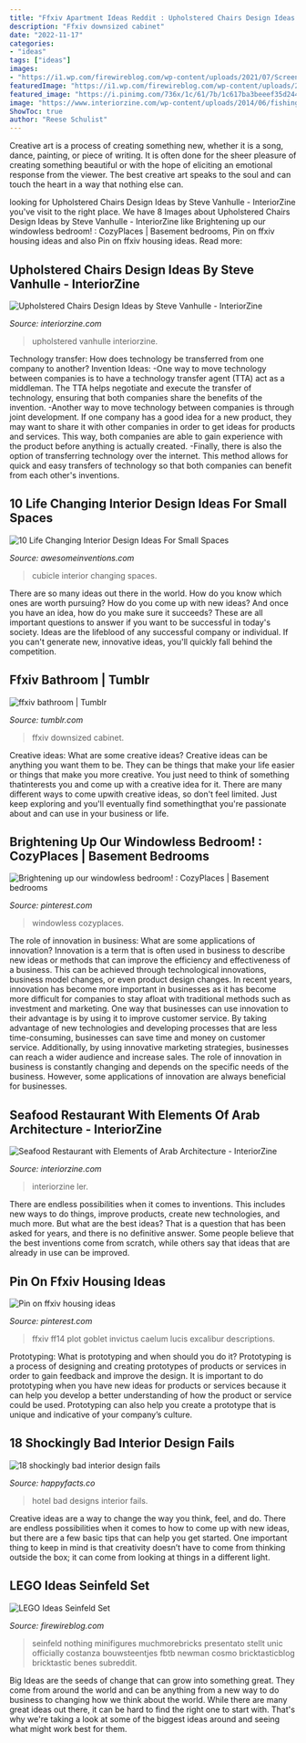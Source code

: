 ```yaml
---
title: "Ffxiv Apartment Ideas Reddit : Upholstered Chairs Design Ideas By Steve Vanhulle"
description: "Ffxiv downsized cabinet"
date: "2022-11-17"
categories:
- "ideas"
tags: ["ideas"]
images:
- "https://i1.wp.com/firewireblog.com/wp-content/uploads/2021/07/Screen-Shot-2021-07-05-at-9.06.04-AM.png?resize=750%2C1104&amp;is-pending-load=1#038;ssl=1"
featuredImage: "https://i1.wp.com/firewireblog.com/wp-content/uploads/2021/07/Screen-Shot-2021-07-05-at-9.06.04-AM.png?resize=750%2C1104&amp;is-pending-load=1#038;ssl=1"
featured_image: "https://i.pinimg.com/736x/1c/61/7b/1c617ba3beeef35d244ca971c695b44e.jpg"
image: "https://www.interiorzine.com/wp-content/uploads/2014/06/fishing-boats-wall-decor.jpg"
ShowToc: true
author: "Reese Schulist"
---
```



Creative art is a process of creating something new, whether it is a song, dance, painting, or piece of writing. It is often done for the sheer pleasure of creating something beautiful or with the hope of eliciting an emotional response from the viewer. The best creative art speaks to the soul and can touch the heart in a way that nothing else can.

	

		
looking for Upholstered Chairs Design Ideas by Steve Vanhulle - InteriorZine you've visit to the right place. We have 8 Images about Upholstered Chairs Design Ideas by Steve Vanhulle - InteriorZine like Brightening up our windowless bedroom! : CozyPlaces | Basement bedrooms, Pin on ffxiv housing ideas and also Pin on ffxiv housing ideas. Read more:
		
    
## Upholstered Chairs Design Ideas By Steve Vanhulle - InteriorZine

<img loading=lazy src="https://www.interiorzine.com/wp-content/uploads/2014/03/chair-upholstery-design-idea.jpg" onerror="this.onerror=null;this.src='https://tse2.mm.bing.net/th?id=OIP.lDNPkAZcpjCBGSqXIZn4wwHaIh&amp;pid=15.1';" alt="Upholstered Chairs Design Ideas by Steve Vanhulle - InteriorZine">

_Source: interiorzine.com_

>upholstered vanhulle interiorzine. 

	

Technology transfer: How does technology be transferred from one company to another?
Invention Ideas: 
-One way to move technology between companies is to have a technology transfer agent (TTA) act as a middleman. The TTA helps negotiate and execute the transfer of technology, ensuring that both companies share the benefits of the invention. 
-Another way to move technology between companies is through joint development. If one company has a good idea for a new product, they may want to share it with other companies in order to get ideas for products and services. This way, both companies are able to gain experience with the product before anything is actually created. 
-Finally, there is also the option of transferring technology over the internet. This method allows for quick and easy transfers of technology so that both companies can benefit from each other's inventions.

    
## 10 Life Changing Interior Design Ideas For Small Spaces

<img loading=lazy src="http://www.awesomeinventions.com/wp-content/uploads/2014/12/small-cubicle-room.jpg" onerror="this.onerror=null;this.src='https://tse3.mm.bing.net/th?id=OIP.L43zraIPZ1cwqzqW3cMhCgHaLa&amp;pid=15.1';" alt="10 Life Changing Interior Design Ideas For Small Spaces">

_Source: awesomeinventions.com_

>cubicle interior changing spaces. 

	

There are so many ideas out there in the world. How do you know which ones are worth pursuing? How do you come up with new ideas? And once you have an idea, how do you make sure it succeeds? These are all important questions to answer if you want to be successful in today's society. Ideas are the lifeblood of any successful company or individual. If you can't generate new, innovative ideas, you'll quickly fall behind the competition.

    
## Ffxiv Bathroom | Tumblr

<img loading=lazy src="https://66.media.tumblr.com/7aa06f5808b402cce98689b8a5044465/tumblr_pcaj1tpIW01uw2r8yo9_500.png" onerror="this.onerror=null;this.src='https://tse2.mm.bing.net/th?id=OIP.mYtrxaYQXJYuXCanpMwLVAHaER&amp;pid=15.1';" alt="ffxiv bathroom | Tumblr">

_Source: tumblr.com_

>ffxiv downsized cabinet. 

	

Creative ideas: What are some creative ideas?
Creative ideas can be anything you want them to be. They can be things that make your life easier or things that make you more creative. You just need to think of something thatinterests you and come up with a creative idea for it. There are many different ways to come upwith creative ideas, so don't feel limited. Just keep exploring and you'll eventually find somethingthat you're passionate about and can use in your business or life.

    
## Brightening Up Our Windowless Bedroom! : CozyPlaces | Basement Bedrooms

<img loading=lazy src="https://i.pinimg.com/736x/d9/b5/46/d9b546a4c2e2a6a1a605361f83f05b9b.jpg" onerror="this.onerror=null;this.src='https://tse2.mm.bing.net/th?id=OIP.ycgjEJvWlFA8HitaW9UXqAHaJ4&amp;pid=15.1';" alt="Brightening up our windowless bedroom! : CozyPlaces | Basement bedrooms">

_Source: pinterest.com_

>windowless cozyplaces. 

	

The role of innovation in business: What are some applications of innovation?
Innovation is a term that is often used in business to describe new ideas or methods that can improve the efficiency and effectiveness of a business. This can be achieved through technological innovations, business model changes, or even product design changes. In recent years, innovation has become more important in businesses as it has become more difficult for companies to stay afloat with traditional methods such as investment and marketing. One way that businesses can use innovation to their advantage is by using it to improve customer service. By taking advantage of new technologies and developing processes that are less time-consuming, businesses can save time and money on customer service. Additionally, by using innovative marketing strategies, businesses can reach a wider audience and increase sales. The role of innovation in business is constantly changing and depends on the specific needs of the business. However, some applications of innovation are always beneficial for businesses.

    
## Seafood Restaurant With Elements Of Arab Architecture - InteriorZine

<img loading=lazy src="https://www.interiorzine.com/wp-content/uploads/2014/06/fishing-boats-wall-decor.jpg" onerror="this.onerror=null;this.src='https://tse3.mm.bing.net/th?id=OIP.5-76oQrl9WQ8O_iH4581RQHaJE&amp;pid=15.1';" alt="Seafood Restaurant with Elements of Arab Architecture - InteriorZine">

_Source: interiorzine.com_

>interiorzine ler. 

	

There are endless possibilities when it comes to inventions. This includes new ways to do things, improve products, create new technologies, and much more. But what are the best ideas? That is a question that has been asked for years, and there is no definitive answer. Some people believe that the best inventions come from scratch, while others say that ideas that are already in use can be improved.

    
## Pin On Ffxiv Housing Ideas

<img loading=lazy src="https://i.pinimg.com/736x/1c/61/7b/1c617ba3beeef35d244ca971c695b44e.jpg" onerror="this.onerror=null;this.src='https://tse1.mm.bing.net/th?id=OIP.mz9UKmRxK27QHiE-NtXtjAHaEK&amp;pid=15.1';" alt="Pin on ffxiv housing ideas">

_Source: pinterest.com_

>ffxiv ff14 plot goblet invictus caelum lucis excalibur descriptions. 

	

Prototyping: What is prototyping and when should you do it?
Prototyping is a process of designing and creating prototypes of products or services in order to gain feedback and improve the design. It is important to do prototyping when you have new ideas for products or services because it can help you develop a better understanding of how the product or service could be used. Prototyping can also help you create a prototype that is unique and indicative of your company’s culture.

    
## 18 Shockingly Bad Interior Design Fails

<img loading=lazy src="https://www.happyfacts.co/images/copy/uploads/actus/thumb/e00bbad1c02f557459d7e3174f63ba2f951fd3f4.jpg" onerror="this.onerror=null;this.src='https://tse2.mm.bing.net/th?id=OIP.7FKGj2Kqg6hXlM0AdVCBVgHaJ4&amp;pid=15.1';" alt="18 shockingly bad interior design fails">

_Source: happyfacts.co_

>hotel bad designs interior fails. 

	

Creative ideas are a way to change the way you think, feel, and do. There are endless possibilities when it comes to how to come up with new ideas, but there are a few basic tips that can help you get started. One important thing to keep in mind is that creativity doesn’t have to come from thinking outside the box; it can come from looking at things in a different light.

    
## LEGO Ideas Seinfeld Set

<img loading=lazy src="https://i1.wp.com/firewireblog.com/wp-content/uploads/2021/07/Screen-Shot-2021-07-05-at-9.06.04-AM.png?resize=750%2C1104&amp;is-pending-load=1#038;ssl=1" onerror="this.onerror=null;this.src='https://tse1.mm.bing.net/th?id=OIP.t-CRG7hZ4LJ7JqBbk6K-lwHaK5&amp;pid=15.1';" alt="LEGO Ideas Seinfeld Set">

_Source: firewireblog.com_

>seinfeld nothing minifigures muchmorebricks presentato stellt unic officially costanza bouwsteentjes fbtb newman cosmo bricktasticblog bricktastic benes subreddit. 

	

Big Ideas are the seeds of change that can grow into something great. They come from around the world and can be anything from a new way to do business to changing how we think about the world. While there are many great ideas out there, it can be hard to find the right one to start with. That's why we're taking a look at some of the biggest ideas around and seeing what might work best for them.

